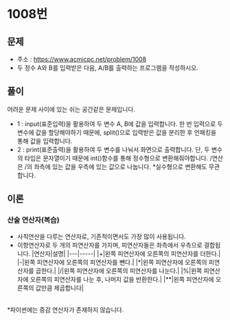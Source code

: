 # 1008번
## 문제
- 주소 : https://www.acmicpc.net/problem/1008
- 두 정수 A와 B를 입력받은 다음, A/B를 출력하는 프로그램을 작성하시오.
## 풀이
어려운 문제 사이에 있는 쉬는 공간같은 문제입니다. 
- 1 : input(표준입력)을 활용하여 두 변수 A, B에 값을 입력합니다. 한 번 입력으로 두 변수에 값을 할당해야하기 때문에, split()으로 입력받은 값을 분리한 후 언패킹을 통해 값을 입력합니다.
- 2 : print(표준출력)을 활용하여 두 변수를 나눠서 화면으로 출력합니다. 단, 두 변수의 타입은 문자열이기 때문에 int()함수를 통해 정수형으로 변환해줘야합니다. /연산은 /의 좌측에 있는 값을 우측에 있는 값으로 나눕니다.
*실수형으로 변환해도 무관합니다.

## 이론
### 산술 연산자(복습)
- 사칙연산을 다루는 연산자로, 기존적이면서도 가장 많이 사용됩니다.
- 이항연산자로 두 개의 피연산자를 가지며, 피연산자들은 좌측에서 우측으로 결합됩니다.
  |연산자|설명|
  |---|-----|
  |+|왼쪽 피연산자에 오른쪽의 피연산자를 더한다.|
  |-|왼쪽 피연산자에 오른쪽의 피연산자를 뺀다.|
  |*|왼쪽 피연산자에 오른쪽의 피연산자를 곱한다.|
  |/|왼쪽 피연산자에 오른쪽의 피연산자를 나눈다.|
  |%|왼쪽 피연산자에 오른쪽의 피연산자를 나눈 후, 나머지 값을 반환한다.|
  |**|왼쪽 피연산자에 오른쪽의 값만큼 제곱합니다|<br><br>

*파이썬에는 증감 연산자가 존재하지 않습니다.

